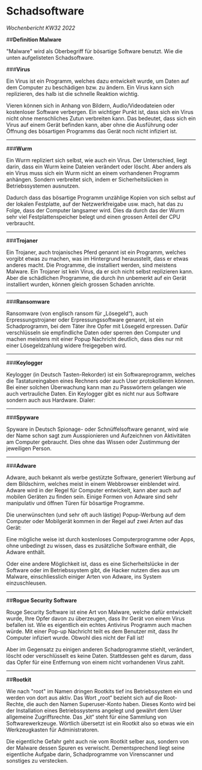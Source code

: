 # Schadsoftware

*Wochenbericht KW32 2022*

##**Definition Malware**

"Malware" wird als Oberbegriff für bösartige Software benutzt. Wie die unten aufgelisteten Schadsoftware.

###**Virus**

Ein Virus ist ein Programm, welches dazu entwickelt wurde, um Daten auf dem Computer zu beschädigen bzw. zu ändern. Ein Virus kann sich replizieren, des halb ist die schnelle Reaktion wichtig.

Vieren können sich in Anhang von Bildern, Audio/Videodateien oder kostenloser Software verbergen. Ein wichtiger Punkt ist, dass sich ein Virus nicht ohne menschliches Zutun verbreiten kann. Das bedeutet, dass sich ein Virus auf einem Gerät befinden kann, aber ohne die Ausführung oder Öffnung des bösartigen Programms das Gerät noch nicht infiziert ist.

---

###**Wurm**

Ein Wurm repliziert sich selbst, wie auch ein Virus. Der Unterschied, liegt darin, dass ein Wurm keine Dateien verändert oder löscht. Aber anders als ein Virus muss sich ein Wurm nicht an einem vorhandenen Programm anhängen. Sondern verbreitet sich, indem er Sicherheitslücken in Betriebssystemen ausnutzen.

Dadurch dass das bösartige Programm unzählige Kopien von sich selbst auf der lokalen Festplatte, auf der Netzwerkfreigabe usw. mach, hat das zu Folge, dass der Computer langsamer wird. Dies da durch das der Wurm sehr viel Festplattenspeicher belegt und einen grossen Anteil der CPU verbraucht.

---

###**Trojaner**

Ein Trojaner, auch trojanisches Pferd genannt ist ein Programm, welches vorgibt etwas zu machen, was im Hintergrund herausstellt, dass er etwas anderes macht. Die Programme, die installiert werden, sind meistens Malware. Ein Trojaner ist kein Virus, da er sich nicht selbst replizieren kann. Aber die schädlichen Programme, die durch ihn unbemerkt auf ein Gerät installiert wurden, können gleich grossen Schaden anrichte.

---

###**Ransomware**

Ransomware (von englisch ransom für „Lösegeld“), auch Erpressungstrojaner oder Erpressungssoftware genannt, ist ein Schadprogramm, bei dem Täter ihre Opfer mit Lösegeld erpressen. Dafür verschlüsseln sie empfindliche Daten oder sperren den Computer und machen meistens mit einer Popup Nachricht deutlich, dass dies nur mit einer Lösegeldzahlung widere freigegeben wird.

---

###**Keylogger**

Keylogger (in Deutsch Tasten-Rekorder) ist ein Softwareprogramm, welches die Tastatureingaben eines Rechners oder auch User protokollieren können. Bei einer solchen Überwachung kann man zu Passwörtern gelangen wie auch vertrauliche Daten.
Ein Keylogger gibt es nicht nur aus Software sondern auch aus Hardware.
Dialer:

---

###**Spyware**

Spyware in Deutsch Spionage- oder Schnüffelsoftware genannt, wird wie der Name schon sagt zum Ausspionieren und Aufzeichnen von Aktivitäten am Computer gebraucht. Dies ohne das Wissen oder Zustimmung der jeweiligen Person.

---

###**Adware**

Adware, auch bekannt als werbe gestützte Software, generiert Werbung auf dem Bildschirm, welches meist in einem Webbrowser einblendet wird. Adware wird in der Regel für Computer entwickelt, kann aber auch auf mobilen Geräten zu finden sein. Einige Formen von Adware sind sehr manipulativ und öffnen Türen für bösartige Programme.

Die unerwünschten (und sehr oft auch lästige) Popup-Werbung auf dem Computer oder Mobilgerät kommen in der Regel auf zwei Arten auf das Gerät:

Eine mögliche weise ist durch kostenloses Computerprogramme oder  Apps,  ohne unbedingt zu wissen, dass es  zusätzliche Software enthält, die Adware enthält.

Oder eine andere Möglichkeit ist, dass es eine Sicherheitslücke in der Software oder im  Betriebssystem gibt, die Hacker nutzen dies aus um Malware, einschliesslich einiger Arten von Adware, ins System einzuschleusen.

---

##**Rogue Security Software**

Rouge Security Software ist eine Art von Malware, welche dafür entwickelt wurde, Ihre Opfer davon zu überzeugen, dass Ihr Gerät von einem Virus befallen ist.
Wie es eigentlich ein echtes Antivirus Programm auch machen würde. Mit einer Pop-up Nachricht teilt es dem Benutzer mit, dass Ihr Computer infiziert wurde. Obwohl dies nicht der Fall ist!

Aber im Gegensatz zu einigen anderen Schadprogramme stiehlt, verändert, löscht oder verschlüsselt es keine Daten. Stattdessen geht es darum, dass das Opfer für eine Entfernung von einem nicht vorhandenen Virus zahlt.

---

##**Rootkit**

Wie nach "root" im Namen dringen Rootkits tief ins Betriebssystem ein und werden von dort aus aktiv. Das Wort „root“ bezieht sich auf die Root-Rechte, die auch den Namen Superuser-Konto haben. Dieses Konto wird bei der Installation eines Betriebssystems angelegt und gewährt dem User allgemeine Zugriffsrechte. Das „kit“ steht für eine Sammlung von Softwarewerkzeuge. Wörtlich übersetzt ist ein Rootkit also so etwas wie ein Werkzeugkasten für Administratoren.

Die eigentliche Gefahr geht auch nie vom Rootkit selber aus, sondern von der Malware dessen Spuren es verwischt. Dementsprechend liegt seine eigentliche Aufgabe darin, Schadprogramme von Virenscanner und sonstiges zu verstecken.
